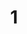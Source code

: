 ---
layout: paintings/painting
title: 1
image: /images/paintings/modelboard/JRB Web 21-min.jpg
dimensions: 438mm x 335mm
media: Model Board
group: Model Board
---